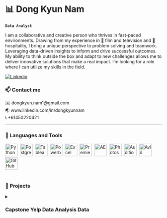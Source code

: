 # 📊 Dong Kyun Nam
   
**`Data Analyst`**
   
I am a collaborative and creative person who thrives in fast-paced environments.
Drawing from my experience in 🎥 film and television and 🍔 hospitality, I bring a unique perspective to problem solving and teamwork. 
Leveraging data-driven insights to inform and drive successful outcomes.
My ability to think outside the box and adapt to new challenges allows me to deliver innovative
solutions that make a real impact. I’m looking for a role where I can utilize my skills in the field.
   <p align="left">
      <a href="https://www.linkedin.com/in/dongkyunnam">
         <img alt="Linkedin" title="Linkedin" src="https://img.shields.io/badge/LinkedIn-0077B5?style=for-the-badge&logo=linkedin&logoColor=white"/></a>
   </p>
   
         
### 📫 Contact me
   <p align="left">
      ✉️ dongkyun.nam1@gmail.com <br />
      🌏 www.linkedin.com/in/dongkyunnam <br />
      📞 +61450220421 &nbsp;
   </p> 
      
---

### 🧰 Languages and Tools
<p align="left">
   <img alt="Python" width="40px" src="https://cdn.jsdelivr.net/gh/devicons/devicon/icons/python/python-plain.svg" />&nbsp
   <img alt="Postgresql" width="40px"  src="https://www.vectorlogo.zone/logos/postgresql/postgresql-icon.svg" />&nbsp
   <img alt="Tableau" width="40px" src="https://cdn.worldvectorlogo.com/logos/tableau-software.svg" />&nbsp
   <img alt="Powerbi" width="40px" src="https://upload.wikimedia.org/wikipedia/commons/thumb/c/cf/New_Power_BI_Logo.svg/2048px-New_Power_BI_Logo.svg.png" />&nbsp
   <img alt="Excel" width="40px" src="https://upload.wikimedia.org/wikipedia/commons/thumb/3/34/Microsoft_Office_Excel_%282019%E2%80%93present%29.svg/2203px-Microsoft_Office_Excel_%282019%E2%80%93present%29.svg.png" />&nbsp
   <img alt="Premiere" width="40px"  src="https://upload.wikimedia.org/wikipedia/commons/thumb/4/40/Adobe_Premiere_Pro_CC_icon.svg/1200px-Adobe_Premiere_Pro_CC_icon.svg.png" />&nbsp
   <img alt="AE" width="40px"  src="https://upload.wikimedia.org/wikipedia/commons/thumb/c/cb/Adobe_After_Effects_CC_icon.svg/1051px-Adobe_After_Effects_CC_icon.svg.png" />&nbsp
   <img alt="Photoshop" width="40px" src="https://upload.wikimedia.org/wikipedia/commons/thumb/a/af/Adobe_Photoshop_CC_icon.svg/2101px-Adobe_Photoshop_CC_icon.svg.png" />&nbsp
   <img alt="Audition" width="40px"  src="https://upload.wikimedia.org/wikipedia/commons/thumb/0/0e/Adobe_Audition_CC_icon_%282020%29.svg/1051px-Adobe_Audition_CC_icon_%282020%29.svg.png" />&nbsp
   <img alt="Avid" width="40px" src="https://thefinishline.pro/wp-content/uploads/2021/01/AVID-MEDIA-COMPOSER-LOGO-1404x1404.png" />&nbsp
   <img alt="GitHub" width="40px"  src="https://cdn.jsdelivr.net/gh/devicons/devicon/icons/github/github-original.svg" />&nbsp
</p> 
     
#

### 📄 Projects
   <details>
   <summary><h3>Capstone Yelp Data Analysis Data</h3></summary> 
   <img alt="yelp" width="400px" src="https://i.imgur.com/tEcXR3m.png" /><img alt="dashboard" width="400px" src="https://i.imgur.com/xdddL5J.png" />     
   Data analysis project utilizing a Yelp dataset consisting of six million rows. The project focused on exploring restaurant businesses and making recommendations for opening a new establishment. Using sentiment analysis techniques to evaluate customer feedback and developed a predictive model to classify feedback as either negative, positive, or neutral. This project not only demonstrated my proficiency in data analysis and machine learning, but also highlighted my ability to derive valuable insights from large datasets to inform business decisions. Leveraged my skills in Python for data manipulation and analysis, Excel for organizing and preprocessing data, and Tableau for creating impactful visualizations to effectively communicate my findings. <br>
   <img alt="Python" width="40px" src="https://cdn.jsdelivr.net/gh/devicons/devicon/icons/python/python-plain.svg" /> 
   <img alt="Tableau" width="40px" src="https://cdn.worldvectorlogo.com/logos/tableau-software.svg" /> 
   <img alt="Excel" width="40px" src="https://upload.wikimedia.org/wikipedia/commons/thumb/3/34/Microsoft_Office_Excel_%282019%E2%80%93present%29.svg/2203px-Microsoft_Office_Excel_%282019%E2%80%93present%29.svg.png" /> 
<br>
   <details>
   <summary><h3>Group Capstone U.S Wind Turbine Market Analysis</h3></summary>
   <img alt="wind" width="400px" src="https://i.imgur.com/x9ouMWz.jpg" /><img alt="dashboard2" width="400px" src="https://i.imgur.com/v9qo0fE.png" />      
   Data analysis project focused on the U.S. wind market, utilising an agile workflow. The objective was to transform extensive datasets into actionable information to support crucial business decisions. I showcased proficiency in Python, Excel, and Tableau to analyse, process, and visualise the data.
   
   Using Python, I conducted data manipulation, cleansing, and advanced analytics to prepare the data for analysis. Excel was used to organise and preprocess the data for seamless integration with other tools. Utilising Tableau's visualisation capabilities, I created visually appealing and informative dashboards to present complex information in a digestible format. Working collaboratively in a team, effectively communicating, and ensuring project milestones were met. My technical expertise in Python, Excel, and Tableau played a pivotal role in transforming raw data into valuable insights for strategic decision-making. This project demonstrated my ability to work in an agile environment, employ Python, Excel, and Tableau for data analysis and visualisation, and deliver actionable insights to drive business success in the U.S. wind market.<br>
   <img alt="Python" width="40px" src="https://cdn.jsdelivr.net/gh/devicons/devicon/icons/python/python-plain.svg" /> 
   <img alt="Tableau" width="40px" src="https://cdn.worldvectorlogo.com/logos/tableau-software.svg" /> 
   <img alt="Excel" width="40px" src="https://upload.wikimedia.org/wikipedia/commons/thumb/3/34/Microsoft_Office_Excel_%282019%E2%80%93present%29.svg/2203px-Microsoft_Office_Excel_%282019%E2%80%93present%29.svg.png" /> 
   <br>


